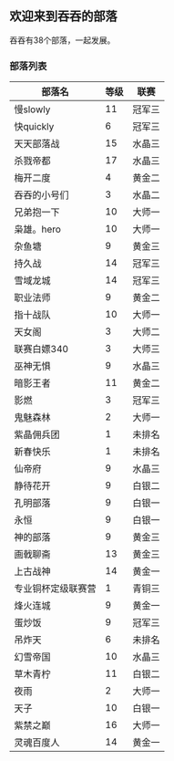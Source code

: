 ## 欢迎来到吞吞的部落

吞吞有38个部落，一起发展。

### 部落列表
部落名 | 等级 | 联赛 
------------ | ------------- | ------------
慢slowly | 11 | 冠军三  
快quickly | 6 | 冠军三  
天天部落战 | 15 | 水晶三
杀戮帝都 | 17 | 水晶三  
梅开二度 | 4 | 黄金二   
吞吞的小号们 | 3 | 水晶二 
兄弟抱一下 | 10 | 大师一
枭雄。hero | 10 | 大师一
杂鱼塘 | 9 | 黄金三 
持久战 | 14 | 冠军三
雪域龙城 | 14 | 冠军三  
职业法师 | 9 | 黄金二   
指十战队 | 10 | 大师一  
天女阁 | 3 | 大师二 
联赛白嫖340 | 3 | 大师三
巫神无惧 | 9 | 水晶三   
暗影王者 | 11 | 黄金二  
影燃 | 3 | 冠军三 
鬼魅森林 | 2 | 大师一   
紫晶佣兵团 | 1 | 未排名 
新春快乐 | 1 | 未排名   
仙帝府 | 9 | 水晶三 
静待花开 | 9 | 白银二   
孔明部落 | 9 | 白银一   
永恒 | 9 | 白银一 
神的部落 | 9 | 黄金三   
画戟聊斋 | 13 | 黄金三  
上古战神 | 14 | 黄金一  
专业铜杯定级联赛营 | 1 | 青铜三 
烽火连城 | 9 | 黄金一   
蛋炒饭 | 9 | 冠军三 
吊炸天 | 6 | 未排名 
幻雪帝国 | 10 | 水晶三  
草木青柠 | 11 | 白银二  
夜雨 | 2 | 大师一 
天子 | 10 | 白银一
紫禁之巅 | 16 | 大师一  
灵魂百度人 | 14 | 黄金一
